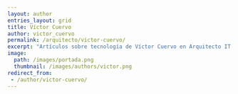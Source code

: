 ```yaml
---
layout: author
entries_layout: grid
title: Víctor Cuervo
author: victor_cuervo
permalink: /arquitecto/victor-cuervo/
excerpt: "Artículos sobre tecnología de Víctor Cuervo en Arquitecto IT."
image:
  path: /images/portada.png
  thumbnail: /images/authors/victor.png
redirect_from:
 - /author/victor-cuervo/
---
```

